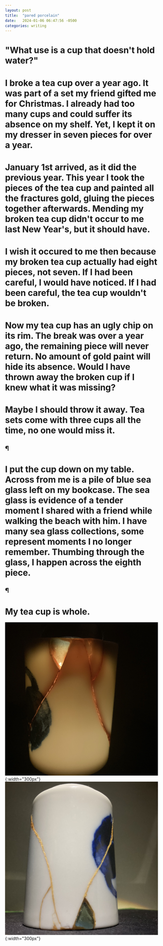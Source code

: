 ```yaml
---
layout: post
title:  "pared porcelain"
date:   2024-01-06 06:47:56 -0500
categories: writing
---
```


# "What use is a cup that doesn't hold water?"
 
# I broke a tea cup over a year ago. It was part of a set my friend gifted me for Christmas. I already had too many cups and could suffer its absence on my shelf. Yet, I kept it on my dresser in seven pieces for over a year.
 
# January 1st arrived, as it did the previous year. This year I took the pieces of the tea cup and painted all the fractures gold, gluing the pieces together afterwards. Mending my broken tea cup didn't occur to me last New Year's, but it should have.
 
# I wish it occured to me then because my broken tea cup actually had eight pieces, not seven. If I had been careful, I would have noticed. If I had been careful, the tea cup wouldn't be broken.

# Now my tea cup has an ugly chip on its rim. The break was over a year ago, the remaining piece will never return. No amount of gold paint will hide its absence. Would I have thrown away the broken cup if I knew what it was missing?

# Maybe I should throw it away. Tea sets come with three cups all the time, no one would miss it.

## ¶

# I put the cup down on my table. Across from me is a pile of blue sea glass left on my bookcase. The sea glass is evidence of a tender moment I shared with a friend while walking the beach with him. I have many sea glass collections, some represent moments I no longer remember. Thumbing through the glass, I happen across the eighth piece.

## ¶

# My tea cup is whole.

![](/kintsugi.jpg){:width="300px"}
![](/kintsugi2.jpg){:width="300px"}